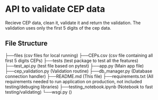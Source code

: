 # API to validate CEP data

Recieve CEP data, clean it, validate it and return the validation.
The validation uses only the first 5 digits of the cep data.

## File Structure

├──files (csv files for local running)
   ├──CEPs.csv (csv file containing all first 5 digits CEPs)
├──tests (test package to test all the features)
   ├──test_api.py (test file based on pytest)
├──app.py (Main app file)
├──cep_validation.py (Validation routine)
├──db_manager.py (Database connection handler)
├──README.md (This file)
├──requirements.txt (All requirements needed to run application on production, not included testing/debuging libraries)
├──testing_notebook.ipynb (Notebook to fast testing/validating)
└──wsgi.py ()